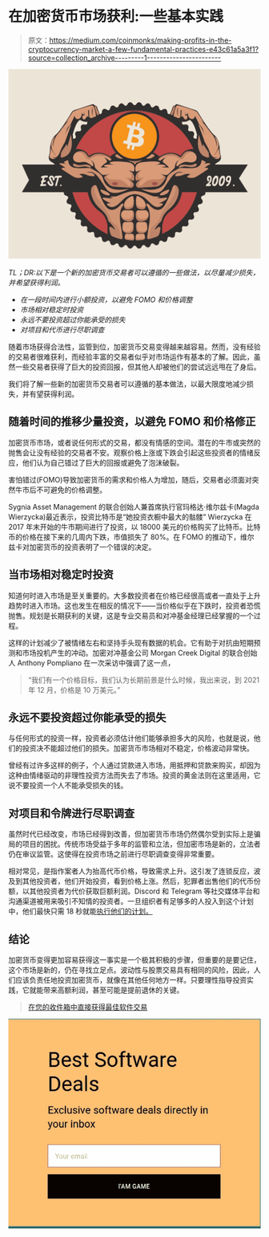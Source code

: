# 在加密货币市场获利:一些基本实践

> 原文：<https://medium.com/coinmonks/making-profits-in-the-cryptocurrency-market-a-few-fundamental-practices-e43c61a5a3f1?source=collection_archive---------1----------------------->

![](img/d9a5edbcbd87f123552c568f16550be0.png)

*TL；DR:以下是一个新的加密货币交易者可以遵循的一些做法，以尽量减少损失，并希望获得利润。*

*   *在一段时间内进行小额投资，以避免 FOMO 和价格调整*
*   *市场相对稳定时投资*
*   *永远不要投资超过你能承受的损失*
*   *对项目和代币进行尽职调查*

随着市场获得合法性，监管到位，加密货币交易变得越来越容易。然而，没有经验的交易者很难获利，而经验丰富的交易者似乎对市场运作有基本的了解。因此，虽然一些交易者获得了巨大的投资回报，但其他人却被他们的尝试远远甩在了身后。

我们将了解一些新的加密货币交易者可以遵循的基本做法，以最大限度地减少损失，并有望获得利润。

## 随着时间的推移少量投资，以避免 FOMO 和价格修正

加密货币市场，或者说任何形式的交易，都没有情感的空间。潜在的牛市或突然的抛售会让没有经验的交易者不安。观察价格上涨或下跌会引起这些投资者的情绪反应，他们认为自己错过了巨大的回报或避免了泡沫破裂。

害怕错过(FOMO)导致加密货币的需求和价格人为增加，随后，交易者必须面对突然牛市后不可避免的价格调整。

Sygnia Asset Management 的联合创始人兼首席执行官玛格达·维尔兹卡(Magda Wierzycka)最近表示，投资比特币是“她投资衣橱中最大的骷髅” Wierzycka 在 2017 年末开始的牛市期间进行了投资，以 18000 美元的价格购买了比特币。比特币的价格在接下来的几周内下跌，市值损失了 80%。在 FOMO 的推动下，维尔兹卡对加密货币的投资表明了一个错误的决定。

## 当市场相对稳定时投资

知道何时进入市场是至关重要的。大多数投资者在价格已经很高或者一直处于上升趋势时进入市场。这也发生在相反的情况下——当价格似乎在下跌时，投资者恐慌抛售。规划是长期获利的关键，这是专业交易员和对冲基金经理已经掌握的一个过程。

这样的计划减少了被情绪左右和坚持手头现有数据的机会。它有助于对抗由短期预测和市场投机产生的冲动。加密对冲基金公司 Morgan Creek Digital 的联合创始人 Anthony Pompliano 在一次采访中强调了这一点，

> “我们有一个价格目标，我们认为长期前景是什么时候，我出来说，到 2021 年 12 月，价格是 10 万美元。”

## 永远不要投资超过你能承受的损失

与任何形式的投资一样，投资者必须估计他们能够承担多大的风险，也就是说，他们的投资决不能超过他们的损失。加密货币市场相对不稳定，价格波动非常快。

曾经有过许多这样的例子，个人通过贷款进入市场，用抵押和贷款来购买，却因为这种由情绪驱动的非理性投资方法而失去了市场。投资的黄金法则在这里适用，它说不要投资一个人不能承受损失的钱。

## 对项目和令牌进行尽职调查

虽然时代已经改变，市场已经得到改善，但加密货币市场仍然偶尔受到实际上是骗局的项目的困扰。传统市场受益于多年的监管和立法，但加密市场是新的，立法者仍在审议监管。这使得在投资市场之前进行尽职调查变得非常重要。

相对常见，是指作案者人为抬高代币价格，导致需求上升。这引发了连锁反应，波及到其他投资者，他们开始投资，看到价格上涨。然后，犯罪者出售他们的代币份额，以其他投资者为代价获取巨额利润。Discord 和 Telegram 等社交媒体平台和沟通渠道被用来吸引不知情的投资者。一旦组织者有足够多的人投入到这个计划中，他们最快只需 18 秒就能[执行他们的计划。](https://www.finder.com.au/gone-in-18-seconds-new-study-gives-window-into-crypto-pump-and-dump-schemes)

## 结论

加密货币变得更加容易获得这一事实是一个极其积极的步骤，但重要的是要记住，这个市场是新的，仍在寻找立足点。波动性与股票交易具有相同的风险，因此，人们应该负责任地投资加密货币，就像在其他任何地方一样。只要理性指导投资实践，它就能带来高额利润，甚至可能是提前退休的关键。

> [在您的收件箱中直接获得最佳软件交易](https://coincodecap.com/?utm_source=coinmonks)

[![](img/7c0b3dfdcbfea594cc0ae7d4f9bf6fcb.png)](https://coincodecap.com/?utm_source=coinmonks)